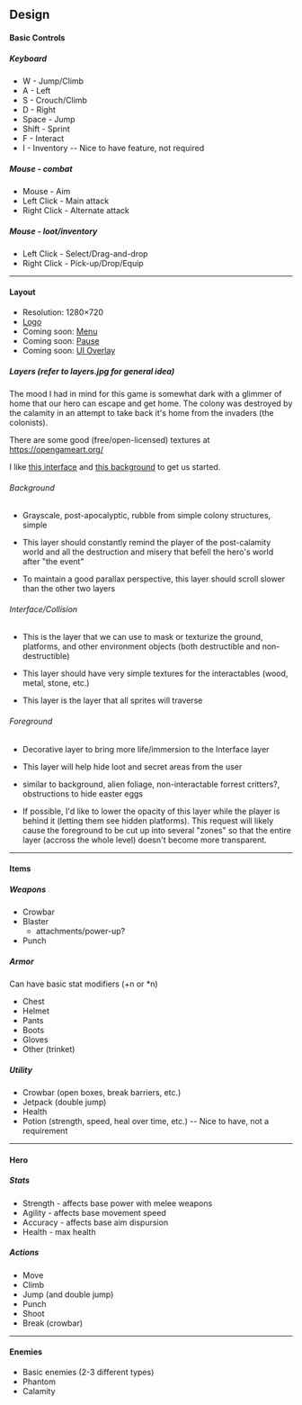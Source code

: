 ## Design


#### Basic Controls

##### Keyboard

* W - Jump/Climb
* A - Left
* S - Crouch/Climb
* D - Right
* Space - Jump
* Shift - Sprint
* F - Interact
* I - Inventory -- Nice to have feature, not required

##### Mouse - combat

* Mouse - Aim
* Left Click - Main attack
* Right Click - Alternate attack

##### Mouse - loot/inventory

* Left Click - Select/Drag-and-drop
* Right Click - Pick-up/Drop/Equip

***

#### Layout

* Resolution: 1280×720
* [Logo](art/logo.png)
* Coming soon: [Menu](art/menu.jpg)
* Coming soon: [Pause](art/pause.jpg)
* Coming soon: [UI Overlay](art/ui.jpg)

##### Layers (refer to layers.jpg for general idea)

The mood I had in mind for this game is somewhat dark with a glimmer of home that our hero can escape and get home.  The colony was destroyed by the calamity in an attempt to take back it's home from the invaders (the colonists).

There are some good (free/open-licensed) textures at https://opengameart.org/

I like [this interface](https://opengameart.org/content/sci-fi-platform-tiles) and [this background](https://opengameart.org/content/industrial-parallax-background) to get us started.

###### Background

* Grayscale, post-apocalyptic, rubble from simple colony structures, simple

* This layer should constantly remind the player of the post-calamity world and all the destruction and misery that befell the hero's world after "the event"

* To maintain a good parallax perspective, this layer should scroll slower than the other two layers

###### Interface/Collision

* This is the layer that we can use to mask or texturize the ground, platforms, and other environment objects (both destructible and non-destructible)

* This layer should have very simple textures for the interactables (wood, metal, stone, etc.)

* This layer is the layer that all sprites will traverse

###### Foreground

* Decorative layer to bring more life/immersion to the Interface layer

* This layer will help hide loot and secret areas from the user

* similar to background, alien foliage, non-interactable forrest critters?, obstructions to hide easter eggs

* If possible, I'd like to lower the opacity of this layer while the player is behind it (letting them see hidden platforms).  This request will likely cause the foreground to be cut up into several "zones" so that the entire layer (accross the whole level) doesn't become more transparent.

***

#### Items

##### Weapons

* Crowbar
* Blaster
    * attachments/power-up?
* Punch

##### Armor

Can have basic stat modifiers (+n or *n)

* Chest
* Helmet
* Pants
* Boots
* Gloves
* Other (trinket)

##### Utility

* Crowbar (open boxes, break barriers, etc.)
* Jetpack (double jump)
* Health
* Potion (strength, speed, heal over time, etc.) -- Nice to have, not a requirement

***

#### Hero

##### Stats

* Strength - affects base power with melee weapons
* Agility - affects base movement speed
* Accuracy - affects base aim dispursion
* Health - max health

##### Actions

* Move
* Climb
* Jump (and double jump)
* Punch
* Shoot
* Break (crowbar)

***

#### Enemies

* Basic enemies (2-3 different types)
* Phantom
* Calamity
